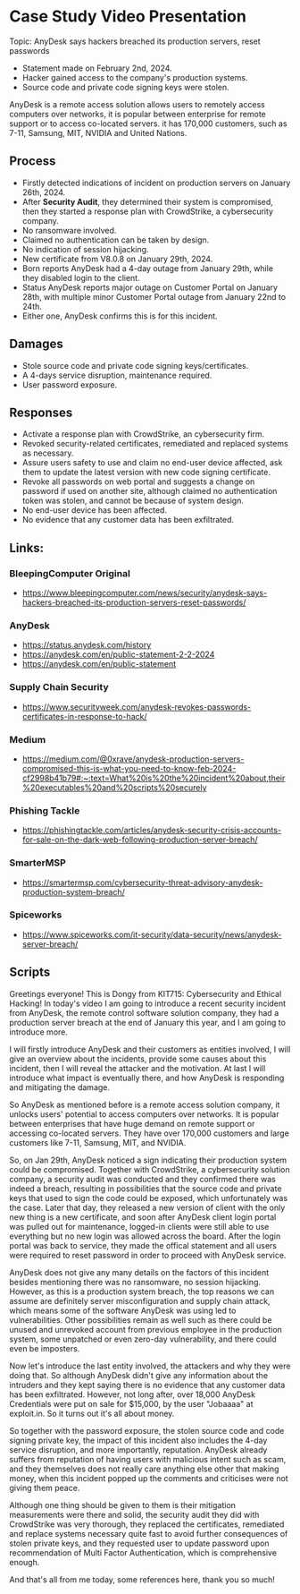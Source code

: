# Case Study Video Presentation

Topic: AnyDesk says hackers breached its production servers, reset passwords

* Statement made on February 2nd, 2024.
* Hacker gained access to the company's production systems.
* Source code and private code signing keys were stolen.

AnyDesk is a remote access solution allows users to remotely access computers over networks, 
it is popular between enterprise for remote support or to access co-located servers.
it has 170,000 customers, such as 7-11, Samsung, MIT, NVIDIA and United Nations.

## Process

* Firstly detected indications of incident on production servers on January 26th, 2024.
* After **Security Audit**, they determined their system is compromised, then they started a
response plan with CrowdStrike, a cybersecurity company.
* No ransomware involved.
* Claimed no authentication can be taken by design.
* No indication of session hijacking.
* New certificate from V8.0.8 on January 29th, 2024.
* Born reports AnyDesk had a 4-day outage from January 29th, while they disabled login to the client.
* Status AnyDesk reports major outage on Customer Portal on January 28th, with multiple minor
Customer Portal outage from January 22nd to 24th.
* Either one, AnyDesk confirms this is for this incident.

## Damages

* Stole source code and private code signing keys/certificates.
* A 4-days service disruption, maintenance required.
* User password exposure.

## Responses

* Activate a response plan with CrowdStrike, an cybersecurity firm.
* Revoked security-related certificates, remediated and replaced systems as necessary.
* Assure users safety to use and claim no end-user device affected, ask them to update the latest
version with new code signing certificate.
* Revoke all passwords on web portal and suggests a change on password if used on another site, 
although claimed no authentication token was stolen, and cannot be because of system design.
* No end-user device has been affected.
* No evidence that any customer data has been exfiltrated.


## Links:

### BleepingComputer Original

* https://www.bleepingcomputer.com/news/security/anydesk-says-hackers-breached-its-production-servers-reset-passwords/

### AnyDesk

* https://status.anydesk.com/history
* https://anydesk.com/en/public-statement-2-2-2024
* https://anydesk.com/en/public-statement

### Supply Chain Security

* https://www.securityweek.com/anydesk-revokes-passwords-certificates-in-response-to-hack/

### Medium

* https://medium.com/@0xrave/anydesk-production-servers-compromised-this-is-what-you-need-to-know-feb-2024-cf2998b41b79#:~:text=What%20is%20the%20incident%20about,their%20executables%20and%20scripts%20securely

### Phishing Tackle

* https://phishingtackle.com/articles/anydesk-security-crisis-accounts-for-sale-on-the-dark-web-following-production-server-breach/

### SmarterMSP

* https://smartermsp.com/cybersecurity-threat-advisory-anydesk-production-system-breach/

### Spiceworks

* https://www.spiceworks.com/it-security/data-security/news/anydesk-server-breach/

## Scripts

Greetings everyone! This is Dongy from KIT715: Cybersecurity and Ethical Hacking! In today's video I am going to introduce a recent security incident from AnyDesk, the remote control software solution company, they had a production server breach at the end of January this year, and I am going to introduce more.

I will firstly introduce AnyDesk and their customers as entities involved, I will give an overview about the incidents, provide some causes about this incident, then I will reveal the attacker and the motivation. At last I will introduce what impact is eventually there, and how AnyDesk is responding and mitigating the damage.

So AnyDesk as mentioned before is a remote access solution company, it unlocks users' potential to access computers over networks. It is popular between enterprises that have huge demand on remote support or accessing co-located servers. They have over 170,000 customers and large customers like 7-11, Samsung, MIT, and NVIDIA.

So, on Jan 29th, AnyDesk noticed a sign indicating their production system could be compromised. Together with CrowdStrike, a cybersecurity solution company, a security audit was conducted and they confirmed there was indeed a breach, resulting in possibilities that the source code and private keys that used to sign the code could be exposed, which unfortunately was the case. Later that day, they released a new version of client with the only new thing is a new certificate, and soon after AnyDesk client login portal was pulled out for maintenance, logged-in clients were still able to use everything but no new login was allowed across the board. After the login portal was back to service, they made the offical statement and all users were required to reset password in order to proceed with AnyDesk service.

AnyDesk does not give any many details on the factors of this incident besides mentioning there was no ransomware, no session hijacking. However, as this is a production system breach, the top reasons we can assume are definitely server misconfiguration and supply chain attack, which means some of the software AnyDesk was using led to vulnerabilities. Other possibilities remain as well such as there could be unused and unrevoked account from previous employee in the production system, some unpatched or even zero-day vulnerability, and there could even be imposters.

Now let's introduce the last entity involved, the attackers and why they were doing that. So although AnyDesk didn't give any information about the intruders and they kept saying there is no evidence that any customer data has been exfiltrated. However, not long after, over 18,000 AnyDesk Credentials were put on sale for $15,000, by the user "Jobaaaa" at exploit.in. So it turns out it's all about money.

So together with the password exposure, the stolen source code and code signing private key, the impact of this incident also includes the 4-day service disruption, and more importantly, reputation. AnyDesk already suffers from reputation of having users with malicious intent such as scam, and they themselves does not really care anything else other that making money, when this incident popped up the comments and criticises were not giving them peace.

Although one thing should be given to them is their mitigation measurements were there and solid, the security audit they did with CrowdStrike was very thorough, they replaced the certificates, remediated and replace systems necessary quite fast to avoid further consequences of stolen private keys, and they requested user to update password upon recommendation of Multi Factor Authentication, which is comprehensive enough.

And that's all from me today, some references here, thank you so much!
